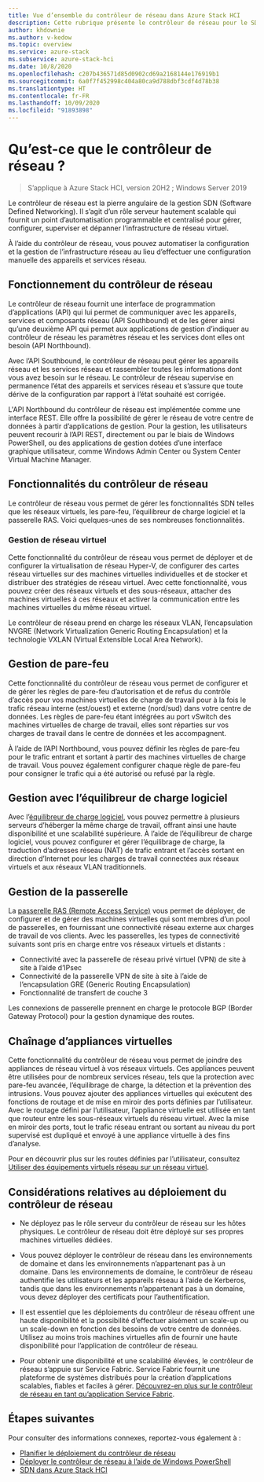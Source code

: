 ```yaml
---
title: Vue d’ensemble du contrôleur de réseau dans Azure Stack HCI
description: Cette rubrique présente le contrôleur de réseau pour le SDN (Software Defined Network) dans Azure Stack HCI.
author: khdownie
ms.author: v-kedow
ms.topic: overview
ms.service: azure-stack
ms.subservice: azure-stack-hci
ms.date: 10/8/2020
ms.openlocfilehash: c207b436571d85d0902cd69a2168144e176919b1
ms.sourcegitcommit: 6a0f7f452998c404a80ca9d788dbf3cdf4d78b38
ms.translationtype: HT
ms.contentlocale: fr-FR
ms.lasthandoff: 10/09/2020
ms.locfileid: "91893898"
---
```

# <a name="what-is-network-controller"></a>Qu’est-ce que le contrôleur de réseau ?

> S’applique à Azure Stack HCI, version 20H2 ; Windows Server 2019

Le contrôleur de réseau est la pierre angulaire de la gestion SDN (Software Defined Networking). Il s’agit d’un rôle serveur hautement scalable qui fournit un point d’automatisation programmable et centralisé pour gérer, configurer, superviser et dépanner l’infrastructure de réseau virtuel.

À l’aide du contrôleur de réseau, vous pouvez automatiser la configuration et la gestion de l’infrastructure réseau au lieu d’effectuer une configuration manuelle des appareils et services réseau.

## <a name="how-network-controller-works"></a>Fonctionnement du contrôleur de réseau

Le contrôleur de réseau fournit une interface de programmation d’applications (API) qui lui permet de communiquer avec les appareils, services et composants réseau (API Southbound) et de les gérer ainsi qu’une deuxième API qui permet aux applications de gestion d’indiquer au contrôleur de réseau les paramètres réseau et les services dont elles ont besoin (API Northbound).

Avec l’API Southbound, le contrôleur de réseau peut gérer les appareils réseau et les services réseau et rassembler toutes les informations dont vous avez besoin sur le réseau. Le contrôleur de réseau supervise en permanence l’état des appareils et services réseau et s’assure que toute dérive de la configuration par rapport à l’état souhaité est corrigée.

L'API Northbound du contrôleur de réseau est implémentée comme une interface REST. Elle offre la possibilité de gérer le réseau de votre centre de données à partir d’applications de gestion. Pour la gestion, les utilisateurs peuvent recourir à l’API REST, directement ou par le biais de Windows PowerShell, ou des applications de gestion dotées d’une interface graphique utilisateur, comme Windows Admin Center ou System Center Virtual Machine Manager.

## <a name="network-controller-features"></a>Fonctionnalités du contrôleur de réseau

Le contrôleur de réseau vous permet de gérer les fonctionnalités SDN telles que les réseaux virtuels, les pare-feu, l’équilibreur de charge logiciel et la passerelle RAS. Voici quelques-unes de ses nombreuses fonctionnalités.

### <a name="virtual-network-management"></a>Gestion de réseau virtuel

Cette fonctionnalité du contrôleur de réseau vous permet de déployer et de configurer la virtualisation de réseau Hyper-V, de configurer des cartes réseau virtuelles sur des machines virtuelles individuelles et de stocker et distribuer des stratégies de réseau virtuel. Avec cette fonctionnalité, vous pouvez créer des réseaux virtuels et des sous-réseaux, attacher des machines virtuelles à ces réseaux et activer la communication entre les machines virtuelles du même réseau virtuel.

Le contrôleur de réseau prend en charge les réseaux VLAN, l’encapsulation NVGRE (Network Virtualization Generic Routing Encapsulation) et la technologie VXLAN (Virtual Extensible Local Area Network).

## <a name="firewall-management"></a>Gestion de pare-feu

Cette fonctionnalité du contrôleur de réseau vous permet de configurer et de gérer les règles de pare-feu d’autorisation et de refus du contrôle d’accès pour vos machines virtuelles de charge de travail pour à la fois le trafic réseau interne (est/ouest) et externe (nord/sud) dans votre centre de données. Les règles de pare-feu étant intégrées au port vSwitch des machines virtuelles de charge de travail, elles sont réparties sur vos charges de travail dans le centre de données et les accompagnent.

À l’aide de l’API Northbound, vous pouvez définir les règles de pare-feu pour le trafic entrant et sortant à partir des machines virtuelles de charge de travail. Vous pouvez également configurer chaque règle de pare-feu pour consigner le trafic qui a été autorisé ou refusé par la règle.

## <a name="software-load-balancer-management"></a>Gestion avec l’équilibreur de charge logiciel

Avec l’[équilibreur de charge logiciel](software-load-balancer.md), vous pouvez permettre à plusieurs serveurs d’héberger la même charge de travail, offrant ainsi une haute disponibilité et une scalabilité supérieure. À l’aide de l’équilibreur de charge logiciel, vous pouvez configurer et gérer l’équilibrage de charge, la traduction d’adresses réseau (NAT) de trafic entrant et l’accès sortant en direction d’Internet pour les charges de travail connectées aux réseaux virtuels et aux réseaux VLAN traditionnels.

## <a name="gateway-management"></a>Gestion de la passerelle

La [passerelle RAS (Remote Access Service)](gateway-overview.md) vous permet de déployer, de configurer et de gérer des machines virtuelles qui sont membres d’un pool de passerelles, en fournissant une connectivité réseau externe aux charges de travail de vos clients. Avec les passerelles, les types de connectivité suivants sont pris en charge entre vos réseaux virtuels et distants :

- Connectivité avec la passerelle de réseau privé virtuel (VPN) de site à site à l’aide d’IPsec
- Connectivité de la passerelle VPN de site à site à l’aide de l’encapsulation GRE (Generic Routing Encapsulation)
- Fonctionnalité de transfert de couche 3
 
Les connexions de passerelle prennent en charge le protocole BGP (Border Gateway Protocol) pour la gestion dynamique des routes.

## <a name="virtual-appliance-chaining"></a>Chaînage d’appliances virtuelles

Cette fonctionnalité du contrôleur de réseau vous permet de joindre des appliances de réseau virtuel à vos réseaux virtuels. Ces appliances peuvent être utilisées pour de nombreux services réseau, tels que la protection avec pare-feu avancée, l’équilibrage de charge, la détection et la prévention des intrusions. Vous pouvez ajouter des appliances virtuelles qui exécutent des fonctions de routage et de mise en miroir des ports définies par l’utilisateur. Avec le routage défini par l’utilisateur, l’appliance virtuelle est utilisée en tant que routeur entre les sous-réseaux virtuels du réseau virtuel. Avec la mise en miroir des ports, tout le trafic réseau entrant ou sortant au niveau du port supervisé est dupliqué et envoyé à une appliance virtuelle à des fins d’analyse.

Pour en découvrir plus sur les routes définies par l’utilisateur, consultez [Utiliser des équipements virtuels réseau sur un réseau virtuel](/windows-server/networking/sdn/manage/use-network-virtual-appliances-on-a-vn).

## <a name="network-controller-deployment-considerations"></a>Considérations relatives au déploiement du contrôleur de réseau

- Ne déployez pas le rôle serveur du contrôleur de réseau sur les hôtes physiques. Le contrôleur de réseau doit être déployé sur ses propres machines virtuelles dédiées.

- Vous pouvez déployer le contrôleur de réseau dans les environnements de domaine et dans les environnements n’appartenant pas à un domaine. Dans les environnements de domaine, le contrôleur de réseau authentifie les utilisateurs et les appareils réseau à l’aide de Kerberos, tandis que dans les environnements n’appartenant pas à un domaine, vous devez déployer des certificats pour l’authentification.

- Il est essentiel que les déploiements du contrôleur de réseau offrent une haute disponibilité et la possibilité d’effectuer aisément un scale-up ou un scale-down en fonction des besoins de votre centre de données. Utilisez au moins trois machines virtuelles afin de fournir une haute disponibilité pour l’application de contrôleur de réseau.

- Pour obtenir une disponibilité et une scalabilité élevées, le contrôleur de réseau s’appuie sur Service Fabric. Service Fabric fournit une plateforme de systèmes distribués pour la création d’applications scalables, fiables et faciles à gérer. [Découvrez-en plus sur le contrôleur de réseau en tant qu’application Service Fabric](/windows-server/networking/sdn/technologies/network-controller/network-controller-high-availability#network-controller-as-a-service-fabric-application).


## <a name="next-steps"></a>Étapes suivantes

Pour consulter des informations connexes, reportez-vous également à :

- [Planifier le déploiement du contrôleur de réseau](network-controller.md)
- [Déployer le contrôleur de réseau à l’aide de Windows PowerShell](../deploy/network-controller-powershell.md)
- [SDN dans Azure Stack HCI](software-defined-networking.md)